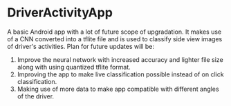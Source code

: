 # DriverActivityApp
A basic Android app with a lot of future scope of upgradation.
It makes use of a CNN converted into a tflite file and is used to classify side view images of driver's activities.
Plan for future updates will be:
1. Improve the neural network with increased accuracy and lighter file size along with using quantized tflite format.
2. Improving the app to make live classification possible instead of on click classification.
3. Making use of more data to make app compatible with different angles of the driver.
